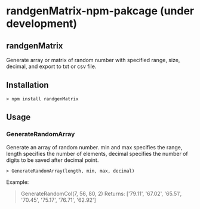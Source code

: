 # randgenMatrix-npm-pakcage (under development)

## randgenMatrix
Generate array or matrix of random number with specified range, size, decimal, and export to txt or csv file. 

## Installation
    > npm install randgenMatrix

## Usage
### GenerateRandomArray
Generate an array of random number. min and max specifies the range, length specifies the number of elements, decimal specifies the number of digits to be saved after decimal point.
    
    > GenerateRandomArray(length, min, max, decimal)
Example: 
> GenerateRandomCol(7, 56, 80, 2)
Returns: 
> ['79.11', '67.02', '65.51', '70.45', '75.17', '76.71', '62.92']